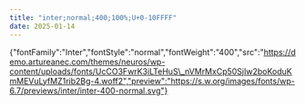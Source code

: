 ```yaml
---
title: "inter;normal;400;100%;U+0-10FFFF"
date: 2025-01-14
---
```


{"fontFamily":"Inter","fontStyle":"normal","fontWeight":"400","src":"https://demo.artureanec.com/themes/neuros/wp-content/uploads/fonts/UcCO3FwrK3iLTeHuS\_nVMrMxCp50SjIw2boKoduKmMEVuLyfMZ1rib2Bg-4.woff2","preview":"https://s.w.org/images/fonts/wp-6.7/previews/inter/inter-400-normal.svg"}
